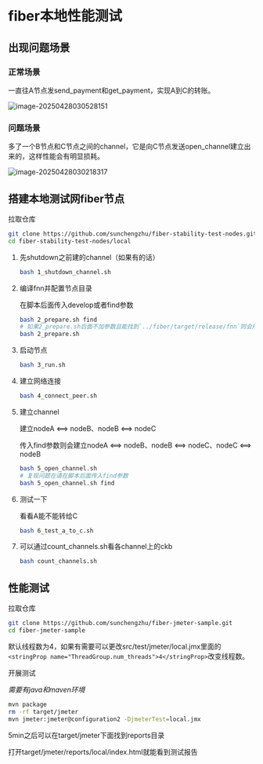 # fiber本地性能测试

## 出现问题场景

### 正常场景

一直往A节点发send_payment和get_payment，实现A到C的转账。

![image-20250428030528151](https://typora-1304641378.cos.ap-shanghai.myqcloud.com/images/image-20250428030528151.png)

### 问题场景

多了一个B节点和C节点之间的channel，它是向C节点发送open_channel建立出来的，这样性能会有明显损耗。

![image-20250428030218317](https://typora-1304641378.cos.ap-shanghai.myqcloud.com/images/image-20250428030218317.png)



## 搭建本地测试网fiber节点

拉取仓库

```bash
git clone https://github.com/sunchengzhu/fiber-stability-test-nodes.git
cd fiber-stability-test-nodes/local
```

1. 先shutdown之前建的channel（如果有的话）

   ```bash 
   bash 1_shutdown_channel.sh
   ```

2. 编译fnn并配置节点目录

   在脚本后面传入develop或者find参数

   ```bash
   bash 2_prepare.sh find
   # 如果2_prepare.sh后面不加参数且能找到`../fiber/target/release/fnn`则会用原来的fnn重新配置节点目录
   bash 2_prepare.sh
   ```

3. 启动节点

   ```bash 
   bash 3_run.sh
   ```

4. 建立网络连接

   ```bash
   bash 4_connect_peer.sh
   ```

5. 建立channel

   建立nodeA ⟺ nodeB、nodeB ⟺ nodeC

   传入find参数则会建立nodeA ⟺ nodeB、nodeB ⟺ nodeC、nodeC ⟺ nodeB

   ```bash
   bash 5_open_channel.sh
   # 复现问题在请在脚本后面传入find参数
   bash 5_open_channel.sh find
   ```

6. 测试一下

   看看A能不能转给C

   ```bash
   bash 6_test_a_to_c.sh
   ```

7. 可以通过count_channels.sh看各channel上的ckb

   ```bash
   bash count_channels.sh
   ```

   

## 性能测试

拉取仓库

```bash
git clone https://github.com/sunchengzhu/fiber-jmeter-sample.git
cd fiber-jmeter-sample
```

默认线程数为4，如果有需要可以更改src/test/jmeter/local.jmx里面的`<stringProp name="ThreadGroup.num_threads">4</stringProp>`改变线程数。

开展测试

_需要有java和maven环境_

```bash
mvn package
rm -rf target/jmeter
mvn jmeter:jmeter@configuration2 -DjmeterTest=local.jmx
```

5min之后可以在target/jmeter下面找到reports目录

打开target/jmeter/reports/local/index.html就能看到测试报告

